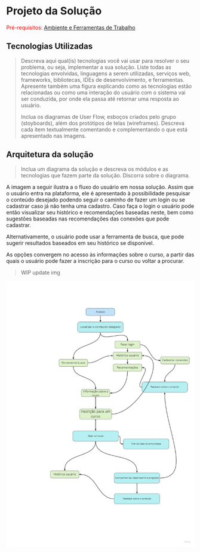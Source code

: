 # Projeto da Solução

<span style="color:red">Pré-requisitos: <a href="4-Gestão-Configuração.md"> Ambiente e Ferramentas de Trabalho</a></span>

## Tecnologias Utilizadas

> Descreva aqui qual(is) tecnologias você vai usar para resolver o seu
> problema, ou seja, implementar a sua solução. Liste todas as
> tecnologias envolvidas, linguagens a serem utilizadas, serviços web,
> frameworks, bibliotecas, IDEs de desenvolvimento, e ferramentas.
> Apresente também uma figura explicando como as tecnologias estão
> relacionadas ou como uma interação do usuário com o sistema vai ser
> conduzida, por onde ela passa até retornar uma resposta ao usuário.
> 
> Inclua os diagramas de User Flow, esboços criados pelo grupo
> (stoyboards), além dos protótipos de telas (wireframes). Descreva cada
> item textualmente comentando e complementando o que está apresentado
> nas imagens.

## Arquitetura da solução

> Inclua um diagrama da solução e descreva os módulos e as tecnologias
> que fazem parte da solução. Discorra sobre o diagrama.

A imagem a seguir ilustra a o fluxo do usuário em nossa solução. Assim
que o usuário entra na plataforma, ele é apresentado à possibilidade
pesquisar o conteúdo desejado podendo seguir o caminho de fazer um login
ou se cadastrar caso já não tenha uma cadastro. Caso faça o login o usuário
pode então visualizar seu histórico e recomendações baseadas neste, bem
como sugestões baseadas nas recomendações das conexões que pode cadastrar.

Alternativamente, o usuário pode usar a ferramenta de busca, que pode
sugerir resultados baseados em seu histórico se disponível.

As opções convergem no acesso às informações sobre o curso, a partir das
quais o usuário pode fazer a inscrição para o curso ou voltar a procurar.

> WIP
> update img

![Exemplo de UserFlow](images/userFlow.jpg)
